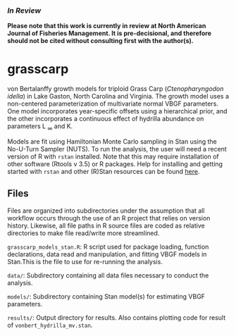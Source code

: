 ### *In Review*
**Please note that this work is currently in review at North American Journal of Fisheries Management. It is pre-decisional, and therefore should not be cited without consulting first with the author(s).**


# grasscarp

von Bertalanffy growth models for triploid Grass Carp (*Ctenopharyngodon idella*) in Lake Gaston, North Carolina and Virginia. The growth model uses a non-centered parameterization of multivariate normal VBGF parameters. One model incorporates year-specific offsets using a hierarchical prior, and the other incorporates a continuous effect of hydrilla abundance on parameters L <sub>$\infty$</sub> and K.

Models are fit using Hamiltonian Monte Carlo sampling in Stan using the No-U-Turn Sampler (NUTS). To run the analysis, the user will need a recent version of R with `rstan` installed. Note that this may require installation of other software (Rtools v 3.5) or R packages. Help for installing and getting started with `rstan` and other (R)Stan resources can be found <a href="https://mc-stan.org/users/interfaces/rstan">here</a>. 


## Files

Files are organized into subdirectories under the assumption that all workflow occurs through the use of an R project that relies on version history. Likewise, all file paths in R source files are coded as relative directories to make file read/write more streamlined.

`grasscarp_models_stan.R`: R script used for package loading, function declarations, data read and manipulation, and fitting VBGF models in Stan.This is the file to use for re-running the analysis.

`data/`: Subdirectory containing all data files necessary to conduct the analysis.

`models/`: Subdirectory containing Stan model(s) for estimating VBGF parameters.

`results/`: Output directory for results. Also contains plotting code for result of `vonbert_hydrilla_mv.stan`.
